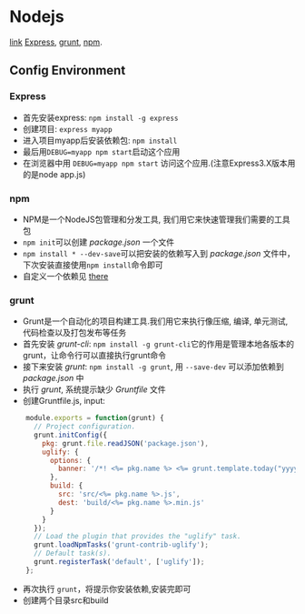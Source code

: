 # Nodejs

[link](http://blog.fens.me/nodejs-npm-package/)
[Express](http://blog.fens.me/nodejs-express3/), [grunt](http://blog.fens.me/nodejs-grunt-intro/), [npm](http://blog.fens.me/nodejs-npm-package/).

## Config Environment

### Express

- 首先安装express: `npm install -g express`
- 创建项目: `express myapp`
- 进入项目myapp后安装依赖包: `npm install`
- 最后用`DEBUG=myapp npm start`启动这个应用
- 在浏览器中用 `DEBUG=myapp npm start` 访问这个应用.(注意Express3.X版本用的是node app.js)

### npm

- NPM是一个NodeJS包管理和分发工具, 我们用它来快速管理我们需要的工具包
- `npm init`可以创建 *package.json* 一个文件
- `npm install * --dev-save`可以把安装的依赖写入到 *package.json* 文件中，下次安装直接使用`npm install`命令即可
- 自定义一个依赖见 [there](http://blog.fens.me/nodejs-npm-package/)

### grunt

- Grunt是一个自动化的项目构建工具.我们用它来执行像压缩, 编译, 单元测试, 代码检查以及打包发布等任务
- 首先安装 *grunt-cli*: `npm install -g grunt-cli`它的作用是管理本地各版本的grunt，让命令行可以直接执行grunt命令
- 接下来安装 *grunt*: `npm install -g grunt`, 用 `--save-dev` 可以添加依赖到 *package.json* 中
- 执行 *grunt*, 系统提示缺少 *Gruntfile* 文件
- 创建Gruntfile.js, input:
```js
    module.exports = function(grunt) {
      // Project configuration.
      grunt.initConfig({
        pkg: grunt.file.readJSON('package.json'),
        uglify: {
          options: {
            banner: '/*! <%= pkg.name %> <%= grunt.template.today("yyyy-mm-dd") %> */\n'
          },
          build: {
            src: 'src/<%= pkg.name %>.js',
            dest: 'build/<%= pkg.name %>.min.js'
          }
        }
      });
      // Load the plugin that provides the "uglify" task.
      grunt.loadNpmTasks('grunt-contrib-uglify');
      // Default task(s).
      grunt.registerTask('default', ['uglify']);
    };
```

- 再次执行 `grunt`，将提示你安装依赖,安装完即可
- 创建两个目录src和build
